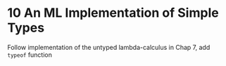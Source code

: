 # 10 An ML Implementation of Simple Types

Follow implementation of the untyped lambda-calculus in Chap 7, add `typeof` function
